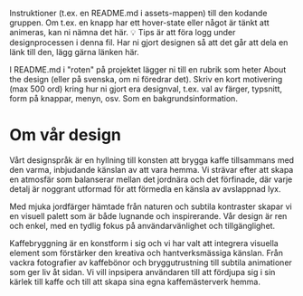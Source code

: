 Instruktioner (t.ex. en README.md i assets-mappen) till den kodande gruppen. Om t.ex. en knapp har ett hover-state eller något är tänkt att animeras, kan ni nämna det här. 💡 Tips är att föra logg under designprocessen i denna fil. Har ni gjort designen så att det går att dela en länk till den, lägg gärna länken här.

I README.md i "roten" på projektet lägger ni till en rubrik som heter About the design (eller på svenska, om ni föredrar det). Skriv en kort motivering (max 500 ord) kring hur ni gjort era designval, t.ex. val av färger, typsnitt, form på knappar, menyn, osv. Som en bakgrundsinformation.

# Om vår design

Vårt designspråk är en hyllning till konsten att brygga kaffe tillsammans med den varma, inbjudande känslan av att vara hemma. Vi strävar efter att skapa en atmosfär som balanserar mellan det jordnära och det förfinade, där varje detalj är noggrant utformad för att förmedla en känsla av avslappnad lyx.

Med mjuka jordfärger hämtade från naturen och subtila kontraster skapar vi en visuell palett som är både lugnande och inspirerande. Vår design är ren och enkel, med en tydlig fokus på användarvänlighet och tillgänglighet.

Kaffebryggning är en konstform i sig och vi har valt att integrera visuella element som förstärker den kreativa och hantverksmässiga känslan. Från vackra fotografier av kaffebönor och bryggutrustning till subtila animationer som ger liv åt sidan. Vi vill inpsipera användaren till att fördjupa sig i sin kärlek till kaffe och till att skapa sina egna kaffemästerverk hemma.
